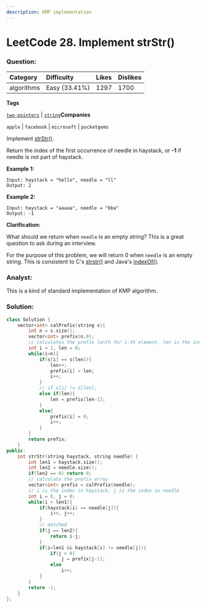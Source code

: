 ```yaml
---
description: KMP implementation
---
```


# LeetCode 28. Implement strStr\(\)

### Question:

| Category | Difficulty | Likes | Dislikes |
| :--- | :--- | :--- | :--- |
| algorithms | Easy \(33.41%\) | 1297 | 1700 |

**Tags**

[`two-pointers`](https://leetcode.com/tag/two-pointers) \| [`string`](https://leetcode.com/tag/string)**Companies**

`apple` \| `facebook` \| `microsoft` \| `pocketgems`

Implement [strStr\(\)](http://www.cplusplus.com/reference/cstring/strstr/).

Return the index of the first occurrence of needle in haystack, or **-1** if needle is not part of haystack.

**Example 1:**

```text
Input: haystack = "hello", needle = "ll"
Output: 2
```

**Example 2:**

```text
Input: haystack = "aaaaa", needle = "bba"
Output: -1
```

**Clarification:**

What should we return when `needle` is an empty string? This is a great question to ask during an interview.

For the purpose of this problem, we will return 0 when `needle` is an empty string. This is consistent to C's [strstr\(\)](http://www.cplusplus.com/reference/cstring/strstr/) and Java's [indexOf\(\)](https://docs.oracle.com/javase/7/docs/api/java/lang/String.html#indexOf%28java.lang.String%29).

### Analyst:

This is a kind of standard implementation of KMP algorithm.

### Solution:

```cpp
class Solution {
    vector<int> calPrefix(string s){
        int n = s.size();
        vector<int> prefix(n,0);
        // calculates the prefix lenth for i-th element, len is the index of element currently be considering add to prefix
        int i = 1, len = 0;
        while(i<n){
            if(s[i] == s[len]){
                len++;
                prefix[i] = len;
                i++;
            }
            // if s[i] != s[len],
            else if(len){
                len = prefix[len-1];
            }
            else{
                prefix[i] = 0;
                i++;
            }
        }
        return prefix;
    }
public:
    int strStr(string haystack, string needle) {
        int len1 = haystack.size();
        int len2 = needle.size();
        if(len2 == 0) return 0;
        // calculate the prefix array
        vector<int> prefix = calPrefix(needle);
        // i is the index in haystack, j is the index in needle
        int i = 0, j = 0;
        while(i < len1){
            if(haystack[i] == needle[j]){
                i++, j++;
            }
            // matched
            if(j == len2){
                return i-j;
            }
            if(i<len1 && haystack[i] != needle[j]){
                if(j > 0)
                    j = prefix[j-1];
                else
                    i++;
            }
        }
        return -1;
    }
};
```

